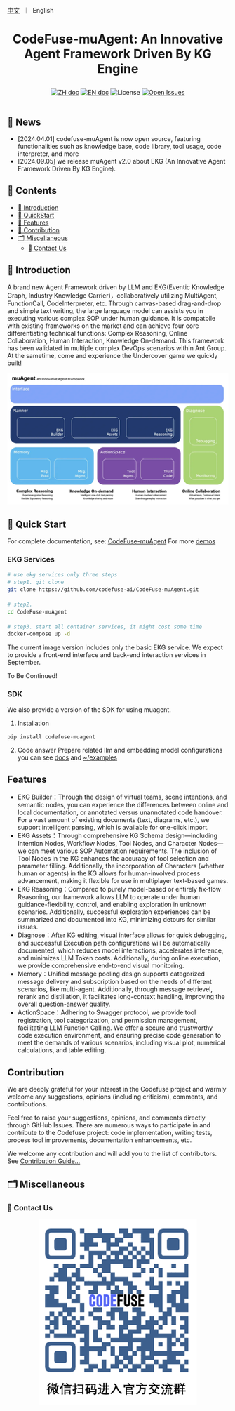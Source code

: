 <p align="left">
    <a href="README_zh.md">中文</a>&nbsp ｜ &nbsp<a>English&nbsp </a>
</p>

# <p align="center">CodeFuse-muAgent: An Innovative Agent Framework Driven By KG Engine</p>

<p align="center">
    <a href="README.md"><img src="https://img.shields.io/badge/文档-中文版-yellow.svg" alt="ZH doc"></a>
    <a href="README_en.md"><img src="https://img.shields.io/badge/document-English-yellow.svg" alt="EN doc"></a>
    <img src="https://img.shields.io/github/license/codefuse-ai/CodeFuse-muAgent" alt="License">
    <a href="https://github.com/codefuse-ai/CodeFuse-muAgent/issues">
      <img alt="Open Issues" src="https://img.shields.io/github/issues-raw/codefuse-ai/CodeFuse-muAgent" />
    </a>
    <br><br>
</p>



## 🔔 News
- [2024.04.01] codefuse-muAgent is now open source, featuring functionalities such as knowledge base, code library, tool usage, code interpreter, and more
- [2024.09.05] we release muAgent v2.0 about EKG (An Innovative Agent Framework Driven By KG Engine).



## 📜 Contents
- [🤝 Introduction](#-Introduction)
- [🚀 QuickStart](#-QuickStart)
- [🧭 Features](#-Features)
- [🤗 Contribution](#-Contribution)
- [🗂 Miscellaneous](#-Miscellaneous)
  - [📱 Contact Us](#-Contact-Us)


## 🤝 Introduction

A brand new Agent Framework driven by LLM and EKG(Eventic Knowledge Graph,  Industry Knowledge Carrier)，collaboratively utilizing MultiAgent, FunctionCall, CodeInterpreter, etc. Through canvas-based drag-and-drop and simple text writing, the large language model can assists you in executing various complex SOP under human guidance. It is compatbile with existing frameworks on the market and can achieve four core differentiating technical functions: Complex Reasoning, Online Collaboration, Human Interaction, Knowledge On-demand.
This framework has been validated in multiple complex DevOps scenarios within Ant Group. At the sametime, come and experience the Undercover game we quickly built!

![](docs/resources/ekg-arch-en.webp)

## 🚀 Quick Start
For complete documentation, see: [CodeFuse-muAgent](https://codefuse.ai/docs/api-docs/MuAgent/overview/multi-agent)
For more [demos](https://codefuse.ai/docs/api-docs/MuAgent/connector/customed_examples)


### EKG Services

```bash
# use ekg services only three steps
# step1. git clone
git clone https://github.com/codefuse-ai/CodeFuse-muAgent.git

# step2. 
cd CodeFuse-muAgent

# step3. start all container services, it might cost some time
docker-compose up -d
```

The current image version includes only the basic EKG service. We expect to provide a front-end interface and back-end interaction services in September. 

To Be Continued!



### SDK 
We also provide a version of the SDK for using muagent.
1. Installation
```
pip install codefuse-muagent
```

2. Code answer Prepare related llm and embedding model configurations
you can see [docs](https://codefuse.ai/docs/api-docs/MuAgent/connector/customed_examples) and [~/examples](https://github.com/codefuse-ai/CodeFuse-muAgent/tree/main/examples)



## Features
- EKG Builder：Through the design of virtual teams, scene intentions, and semantic nodes, you can experience the differences between online and local documentation, or annotated versus unannotated code handover. For a vast amount of existing documents (text, diagrams, etc.), we support intelligent parsing, which is available for one-click import.
- EKG Assets：Through comprehensive KG Schema design—including Intention Nodes, Workflow Nodes, Tool Nodes, and Character Nodes—we can meet various SOP Automation requirements. The inclusion of Tool Nodes in the KG enhances the accuracy of tool selection and parameter filling. Additionally, the incorporation of Characters (whether human or agents) in the KG allows for human-involved process advancement, making it flexible for use in multiplayer text-based games.
- EKG Reasoning：Compared to purely model-based or entirely fix-flow Reasoning, our framework allows LLM to operate under human guidance-flexibility, control, and enabling exploration in unknown scenarios. Additionally, successful exploration experiences can be summarized and documented into KG, minimizing detours for similar issues.
- Diagnose：After KG editing, visual interface allows for quick debugging, and successful Execution path configurations will be automatically documented, which reduces model interactions, accelerates inference, and minimizes LLM Token costs. Additionally, during online execution, we provide comprehensive end-to-end visual monitoring.
- Memory：Unified message pooling design supports categorized message delivery and subscription based on the needs of different scenarios, like multi-agent. Additionally, through message retrievel, rerank and distillation, it facilitates long-context handling, improving the overall question-answer quality.
- ActionSpace：Adhering to Swagger protocol, we provide tool registration, tool categorization, and permission management, facilitating LLM Function Calling. We offer a secure and trustworthy code execution environment, and ensuring precise code generation to meet the demands of various scenarios, including visual plot, numerical calculations, and table editing.

##  Contribution
We are deeply grateful for your interest in the Codefuse project and warmly welcome any suggestions, opinions (including criticism), comments, and contributions. 

Feel free to raise your suggestions, opinions, and comments directly through GitHub Issues. There are numerous ways to participate in and contribute to the Codefuse project: code implementation, writing tests, process tool improvements, documentation enhancements, etc. 

We welcome any contribution and will add you to the list of contributors. See [Contribution Guide...](https://codefuse-ai.github.io/contribution/contribution)


## 🗂 Miscellaneous
### 📱 Contact Us
<div align=center>
  <img src="docs/resources/wechat.png" alt="图片", width="360">
</div>
